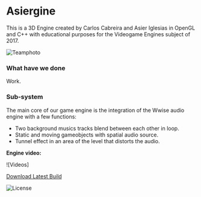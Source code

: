 # Asiergine

This is a 3D Engine created by Carlos Cabreira and Asier Iglesias in OpenGL and C++ with educational purposes for the Videogame Engines
subject of 2017.

![Teamphoto](https://i.imgur.com/U6r3rpw.png)

### What have we done   
Work.

### Sub-system   
The main core of our game engine is the integration of the Wwise audio engine with a few functions:
- Two background musics tracks blend between each other in loop.
- Static and moving gameobjects with spatial audio source.
- Tunnel effect in an area of the level that distorts the audio.

**Engine video:**

![Videos]

<dl>
  <a href="https://github.com/Carcasanchez/Asiergine/releases/download/Assignment2/Asiergine_v0.8.zip" class="btn">Download Latest Build</a>
</dl>

![License](https://github.com/carcasanchez/Asiergine/blob/master/LICENSE)
